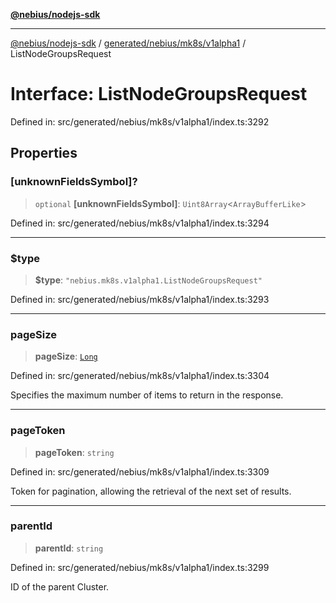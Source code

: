 [**@nebius/nodejs-sdk**](../../../../../README.md)

***

[@nebius/nodejs-sdk](../../../../../README.md) / [generated/nebius/mk8s/v1alpha1](../README.md) / ListNodeGroupsRequest

# Interface: ListNodeGroupsRequest

Defined in: src/generated/nebius/mk8s/v1alpha1/index.ts:3292

## Properties

### \[unknownFieldsSymbol\]?

> `optional` **\[unknownFieldsSymbol\]**: `Uint8Array`\<`ArrayBufferLike`\>

Defined in: src/generated/nebius/mk8s/v1alpha1/index.ts:3294

***

### $type

> **$type**: `"nebius.mk8s.v1alpha1.ListNodeGroupsRequest"`

Defined in: src/generated/nebius/mk8s/v1alpha1/index.ts:3293

***

### pageSize

> **pageSize**: [`Long`](../../../../../runtime/protos/core/classes/Long.md)

Defined in: src/generated/nebius/mk8s/v1alpha1/index.ts:3304

Specifies the maximum number of items to return in the response.

***

### pageToken

> **pageToken**: `string`

Defined in: src/generated/nebius/mk8s/v1alpha1/index.ts:3309

Token for pagination, allowing the retrieval of the next set of results.

***

### parentId

> **parentId**: `string`

Defined in: src/generated/nebius/mk8s/v1alpha1/index.ts:3299

ID of the parent Cluster.
